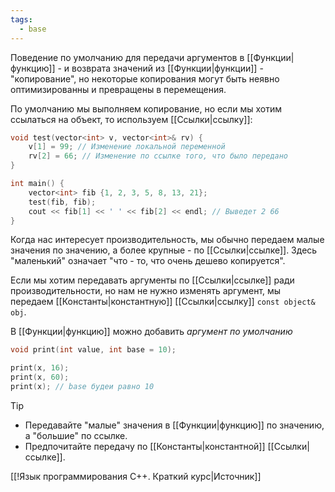 ```yaml
---
tags:
  - base
---
```

Поведение по умолчанию для передачи аргументов в [[Функции|функцию]] - и возврата значений из [[Функции|функции]] - "копирование", но некоторые копирования могут быть неявно оптимизированны и превращены в перемещения.

По умолчанию мы выполняем копирование, но если мы хотим ссылаться на объект, то используем [[Ссылки|ссылку]]: 

```cpp
void test(vector<int> v, vector<int>& rv) {
	v[1] = 99; // Изменение локальной переменной
	rv[2] = 66; // Изменение по ссылке того, что было передано
}

int main() {
	vector<int> fib {1, 2, 3, 5, 8, 13, 21};
	test(fib, fib);
	cout << fib[1] << ' ' << fib[2] << endl; // Выведет 2 66
}
```

Когда нас интересует производительность, мы обычно передаем малые значения по значению, а более крупные - по [[Ссылки|ссылке]]. Здесь "маленький" означает "что - то, что очень дешево копируется".

Если мы хотим передавать аргументы по [[Ссылки|ссылке]] ради производительности, но нам не нужно изменять аргумент, мы передаем [[Константы|константную]] [[Ссылки|ссылку]] `const object& obj`. 

В [[Функции|функцию]] можно добавить *аргумент по умолчанию*

```cpp
void print(int value, int base = 10);

print(x, 16);
print(x, 60);
print(x); // base будеи равно 10
```

> [!tip]
> - Передавайте "малые" значения в [[Функции|функцию]] по значению, а "большие" по ссылке.
> - Предпочитайте передачу по [[Константы|константной]] [[Ссылки|ссылке]].

[[!Язык программирования C++. Краткий курс|Источник]]

